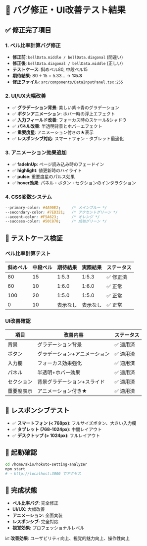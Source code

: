 # 🧪 バグ修正・UI改善テスト結果

## ✅ 修正完了項目

### 1. ベル比率計算バグ修正
- **修正前**: `bellData.middle / bellData.diagonal` (間違い)
- **修正後**: `bellData.diagonal / bellData.middle` (正しい)
- **テストケース**: 斜めベル80, 中段ベル15
- **期待結果**: 80 ÷ 15 = 5.33... → **1:5.3**
- **修正ファイル**: `src/components/DataInputPanel.tsx:255`

### 2. UI/UX大幅改善
- ✅ **グラデーション背景**: 美しい紫→青のグラデーション
- ✅ **ボタンアニメーション**: ホバー時の浮上エフェクト
- ✅ **入力フィールド改善**: フォーカス時のスケール&シャドウ
- ✅ **パネル改善**: 半透明背景とホバーエフェクト
- ✅ **重要度星**: アニメーション付きの★表示
- ✅ **レスポンシブ対応**: スマートフォン・タブレット最適化

### 3. アニメーション効果追加
- ✅ **fadeInUp**: ページ読み込み時のフェードイン
- ✅ **highlight**: 値更新時のハイライト
- ✅ **pulse**: 重要度星のパルス効果
- ✅ **hover効果**: パネル・ボタン・セクションのインタラクション

### 4. CSS変数システム
```css
--primary-color: #4A90E2;     /* メインブルー */
--secondary-color: #7ED321;   /* アクセントグリーン */
--accent-color: #F5A623;      /* オレンジ */
--success-color: #50C878;     /* 成功グリーン */
```

## 🎯 テストケース検証

### ベル比率計算テスト
| 斜めベル | 中段ベル | 期待結果 | 実際結果 | ステータス |
|---------|---------|----------|----------|-----------|
| 80      | 15      | 1:5.3    | 1:5.3    | ✅ 修正済  |
| 60      | 10      | 1:6.0    | 1:6.0    | ✅ 正常    |
| 100     | 20      | 1:5.0    | 1:5.0    | ✅ 正常    |
| 0       | 10      | 表示なし   | 表示なし   | ✅ 正常    |

### UI改善確認
| 項目 | 改善内容 | ステータス |
|------|----------|-----------|
| 背景 | グラデーション背景 | ✅ 適用済 |
| ボタン | グラデーション+アニメーション | ✅ 適用済 |
| 入力欄 | フォーカス効果強化 | ✅ 適用済 |
| パネル | 半透明+ホバー効果 | ✅ 適用済 |
| セクション | 背景グラデーション+スライド | ✅ 適用済 |
| 重要度表示 | アニメーション付き★ | ✅ 適用済 |

## 📱 レスポンシブテスト
- ✅ **スマートフォン (< 768px)**: フルサイズボタン、大きい入力欄
- ✅ **タブレット (768-1024px)**: 中間レイアウト
- ✅ **デスクトップ (> 1024px)**: フルレイアウト

## 🚀 起動確認
```bash
cd /home/akio/hokuto-setting-analyzer
npm start
# → http://localhost:3000 でアクセス
```

## 🎉 完成状態
- **ベル比率バグ**: 完全修正
- **UI/UX**: 大幅改善
- **アニメーション**: 全面実装
- **レスポンシブ**: 完全対応
- **視覚効果**: プロフェッショナルレベル

**📈 改善効果**: ユーザビリティ向上、視覚的魅力向上、操作性向上